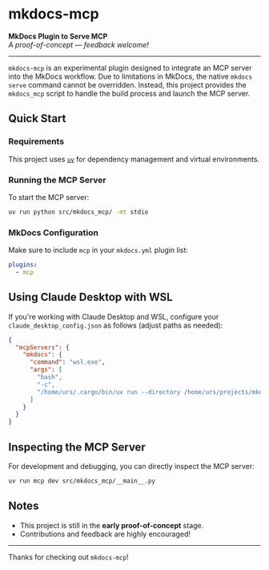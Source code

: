 # mkdocs-mcp

**MkDocs Plugin to Serve MCP**  
*A proof-of-concept — feedback welcome!*

---

`mkdocs-mcp` is an experimental plugin designed to integrate an MCP server into the MkDocs workflow. Due to limitations in MkDocs, the native `mkdocs serve` command cannot be overridden.
Instead, this project provides the `mkdocs_mcp` script to handle the build process and launch the MCP server.

## Quick Start

### Requirements

This project uses [`uv`](https://github.com/astral-sh/uv) for dependency management and virtual environments.


### Running the MCP Server

To start the MCP server:

```bash
uv run python src/mkdocs_mcp/ -mt stdio
```


### MkDocs Configuration

Make sure to include `mcp` in your `mkdocs.yml` plugin list:

```yaml
plugins:
  - mcp
```

## Using Claude Desktop with WSL

If you're working with Claude Desktop and WSL, configure your `claude_desktop_config.json` as follows (adjust paths as needed):

```json
{
  "mcpServers": {
    "mkdocs": {
      "command": "wsl.exe",
      "args": [
        "bash",
        "-c",
        "/home/urs/.cargo/bin/uv run --directory /home/urs/projects/mkdocs-mcp python src/mkdocs_mcp/ -mt stdio"
      ]
    }
  }
}
```


## Inspecting the MCP Server

For development and debugging, you can directly inspect the MCP server:

```bash
uv run mcp dev src/mkdocs_mcp/__main__.py
```


## Notes

- This project is still in the **early proof-of-concept** stage.
- Contributions and feedback are highly encouraged!

---

Thanks for checking out `mkdocs-mcp`!

